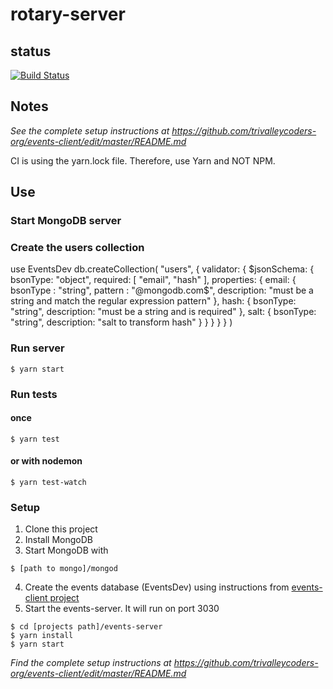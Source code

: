 # rotary-server

## status

[![Build Status](https://travis-ci.org/trivalleycoders-org/rotary-server.svg?branch=master)](https://travis-ci.org/trivalleycoders-org/rotary-server)

## Notes
*See the complete setup instructions at https://github.com/trivalleycoders-org/events-client/edit/master/README.md*

CI is using the yarn.lock file. Therefore, use Yarn and NOT NPM.

## Use

### Start MongoDB server

### Create the users collection
use EventsDev
db.createCollection( "users", {
   validator: { $jsonSchema: {
      bsonType: "object",
      required: [ "email", "hash" ],
      properties: {
          email: {
            bsonType : "string",
            pattern : "@mongodb\.com$",
            description: "must be a string and match the regular expression pattern"
         },
         hash: {
            bsonType: "string",
            description: "must be a string and is required"
         },
         salt: {
            bsonType: "string",
            description: "salt to transform hash"
         }
      }
   } }
} )

### Run server
```
$ yarn start
```
### Run tests
#### once
```
$ yarn test
```
#### or with nodemon
```
$ yarn test-watch
```

### Setup

1) Clone this project
2) Install MongoDB
3) Start MongoDB with
```
$ [path to mongo]/mongod 
```
4) Create the events database (EventsDev) using instructions from [events-client project](https://github.com/trivalleycoders-org/events-client/edit/master/README.md)
5) Start the events-server. It will run on port 3030
```
$ cd [projects path]/events-server
$ yarn install
$ yarn start
```

*Find the complete setup instructions at https://github.com/trivalleycoders-org/events-client/edit/master/README.md*
